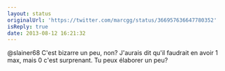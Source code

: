 ```yaml
---
layout: status
originalUrl: 'https://twitter.com/marcgg/status/366957636647780352'
isReply: true
date: 2013-08-12 16:21:32
---
```


@slainer68 C'est bizarre un peu, non? J'aurais dit qu'il faudrait en avoir 1 max, mais 0 c'est surprenant. Tu peux élaborer un peu?
